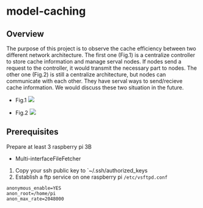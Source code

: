 # model-caching
## Overview
The purpose of this project is to observe the cache efficiency between two different network architecture. The first one (Fig.1) is a centralize controller to store cache information and manage serval nodes. If nodes send a request to the controller, it would transmit the necessary part to nodes. The other one (Fig.2) is still a centralize architecture, but nodes can communicate with each other. They have serval ways to send/recieve cache information. We would discuss these two situation in the future.

* Fig.1
![](https://i.imgur.com/SKHIYvu.png)

* Fig.2
![](https://i.imgur.com/2LIE7Ss.png)

## Prerequisites
Prepare at least 3 raspberry pi 3B

* Multi-interfaceFileFetcher

1. Copy your ssh public key to `~/.ssh/authorized_keys
2. Establish a ftp service on one raspberry pi
`/etc/vsftpd.conf`
```shell
anonymous_enable=YES
anon_root=/home/pi
anon_max_rate=2048000
```

